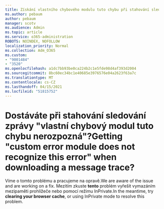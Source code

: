 ```yaml
---
title: Získání vlastního chybového modulu tuto chybu při stahování sledování zprávy nerozpozná?
ms.author: pebaum
author: pebaum
manager: scotv
ms.audience: Admin
ms.topic: article
ms.service: o365-administration
ROBOTS: NOINDEX, NOFOLLOW
localization_priority: Normal
ms.collection: Adm_O365
ms.custom:
- "9001484"
- "3520"
ms.openlocfilehash: a1dc7bb93be0ca224b2c1e5fde98d4af393d2004
ms.sourcegitcommit: 8bc60ec34bc1e40685e3976576e04a2623f63a7c
ms.translationtype: MT
ms.contentlocale: cs-CZ
ms.lasthandoff: 04/15/2021
ms.locfileid: "51815752"
---
```

# <a name="getting-custom-error-module-does-not-recognize-this-error-when-downloading-a-message-trace"></a><span data-ttu-id="18534-102">Dostáváte při stahování sledování zprávy "vlastní chybový modul tuto chybu nerozpozná"?</span><span class="sxs-lookup"><span data-stu-id="18534-102">Getting "custom error module does not recognize this error" when downloading a message trace?</span></span>

<span data-ttu-id="18534-103">Víme o tomto problému a pracujeme na opravě.</span><span class="sxs-lookup"><span data-stu-id="18534-103">We are aware of the issue and are working on a fix.</span></span>  <span data-ttu-id="18534-104">Mezitím zkuste **tento** problém vyřešit vymazáním mezipaměti prohlížeče nebo pomocí režimu InPrivate.</span><span class="sxs-lookup"><span data-stu-id="18534-104">In the meantime, try **clearing your browser cache**, or using InPrivate mode to resolve this problem.</span></span>